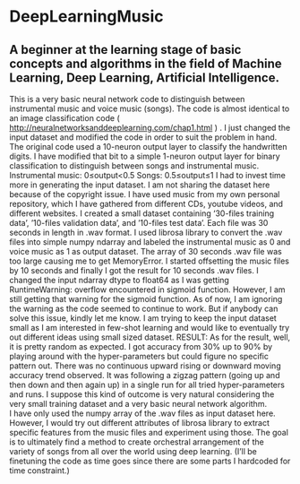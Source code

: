 # DeepLearningMusic
A beginner at the learning stage of basic concepts and algorithms in the field of Machine Learning, Deep Learning, Artificial Intelligence. 
------------------------------------------------------------------------------------------------------------------------------
This is a very basic neural network code to distinguish between instrumental music and voice music (songs). The code is almost identical to an image classification code ( http://neuralnetworksanddeeplearning.com/chap1.html ) . I just changed the input dataset and modified the code in order to suit the problem in hand. The original code used a 10-neuron output layer to classify the handwritten digits. I have modified that bit to a simple 1-neuron output layer for binary classification to distinguish between songs and instrumental music. 
Instrumental music: 0≤output<0.5
Songs: 0.5≤output≤1
I had to invest time more in generating the input dataset. I am not sharing the dataset here because of the copyright issue. I have used music from my own personal repository, which I have gathered from different CDs, youtube videos, and different websites. I created a small dataset containing ‘30-files training data’, ’10-files validation data’, and ’10-files test data’. Each file was 30 seconds in length in .wav format. I used librosa library to convert the .wav files into simple numpy ndarray and labeled the instrumental music as 0 and voice music as 1 as output dataset. The array of 30 seconds .wav file was too large causing me to get MemoryError. I started offsetting the music files by 10 seconds and finally I got the result for 10 seconds .wav files. I changed the input ndarray dtype to float64 as I was getting RuntimeWarning: overflow encountered in sigmoid function. However, I am still getting that warning for the sigmoid function. As of now, I am ignoring the warning as the code seemed to continue to work. But if anybody can solve this issue, kindly let me know.
I am trying to keep the input dataset small as I am interested in few-shot learning and would like to eventually try out different ideas using small sized dataset.
RESULT:
As for the result, well, it is pretty random as expected. I got accuracy from 30% up to 90% by playing around with the hyper-parameters but could figure no specific pattern out. There was no continuous upward rising or downward moving accuracy trend observed. It was following a zigzag pattern (going up and then down and then again up) in a single run for all tried hyper-parameters and runs. I suppose this kind of outcome is very natural considering the very small training dataset and a very basic neural network algorithm.  
I have only used the numpy array of the .wav files as input dataset here. However, I would try out different attributes of librosa library to extract specific features from the music files and experiment using those. The goal is to ultimately find a method to create orchestral arrangement of the variety of songs from all over the world using deep learning. 
(I’ll be finetuning the code as time goes since there are some parts I hardcoded for time constraint.)
